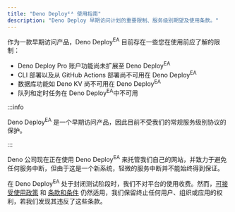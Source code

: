 ```yaml
---
title: "Deno Deployᴱᴬ 使用指南"
description: "Deno Deploy 早期访问计划的重要限制、服务级别期望及使用条款。"
---
```


作为一款早期访问产品，Deno Deploy<sup>EA</sup> 目前存在一些您在使用前应了解的限制：

- Deno Deploy Pro 账户功能尚未扩展至 Deno Deploy<sup>EA</sup>
- CLI 部署以及从 GitHub Actions 部署尚不可用在 Deno Deploy<sup>EA</sup>
- 数据库功能如 Deno KV 尚不可用在 Deno Deploy<sup>EA</sup>
- 队列和定时任务在 Deno Deploy<sup>EA</sup>中不可用

:::info

Deno Deploy<sup>EA</sup> 是一个早期访问产品，因此目前不受我们的常规服务级别协议的保护。

:::

Deno 公司现在正在使用 Deno Deploy<sup>EA</sup> 来托管我们自己的网站，并致力于避免任何服务中断，但由于这是一个新系统，轻微的服务中断并不能始终得到保证。

在 Deno Deploy<sup>EA</sup> 处于封闭测试阶段时，我们不对平台的使用收费。然而，[可接受使用政策](/deploy/manual/acceptable-use-policy/) 和 [条款和条件](/deploy/manual/terms-and-conditions/) 仍然适用，我们保留终止任何用户、组织或应用的权利，若我们发现其违反了这些条款。